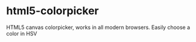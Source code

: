 html5-colorpicker
=================

HTML5 canvas colorpicker, works in all modern browsers. Easily choose a color in HSV
